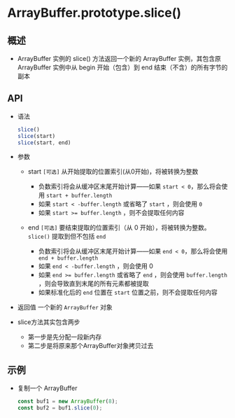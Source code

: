 # ArrayBuffer.prototype.slice()

## 概述

+ ArrayBuffer 实例的 slice() 方法返回一个新的 ArrayBuffer 实例，其包含原 ArrayBuffer 实例中从 begin 开始（包含）到 end 结束（不含）的所有字节的副本

## API

+ 语法

  ```js
  slice()
  slice(start)
  slice(start, end)
  ```

+ 参数

  + start `[可选]` 从开始提取的位置索引(从0开始)，将被转换为整数

    + 负数索引将会从缓冲区末尾开始计算——如果 `start < 0`，那么将会使用 `start + buffer.length`
    + 如果 `start < -buffer.length` 或省略了 `start` ，则会使用 `0`
    + 如果 `start >= buffer.length` ，则不会提取任何内容

  + end `[可选]` 要结束提取的位置索引（从 0 开始），将被转换为整数。`slice()` 提取到但不包括 `end`

    + 负数索引将会从缓冲区末尾开始计算——如果 `end < 0`，那么将会使用` end + buffer.length`
    + 如果 `end < -buffer.length` ，则会使用 0
    + 如果 `end >= buffer.length` 或省略了 `end` ，则会使用 `buffer.length` ，则会导致直到末尾的所有元素都被提取
    + 如果标准化后的 `end` 位置在 `start` 位置之前，则不会提取任何内容

+ 返回值 一个新的 `ArrayBuffer` 对象

+ slice方法其实包含两步

  + 第一步是先分配一段新内存
  + 第二步是将原来那个ArrayBuffer对象拷贝过去

## 示例

+ 复制一个 ArrayBuffer

  ```js
  const buf1 = new ArrayBuffer(8);
  const buf2 = buf1.slice(0);
  ```
